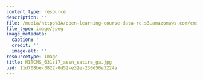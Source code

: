 ```yaml
---
content_type: resource
description: ''
file: /media/https%3A/open-learning-course-data-rc.s3.amazonaws.com/cms-631-data-storytelling-studio-climate-change-spring-2017/11d708be38220d52e32e230d50e3224a_MITCMS_631s17_assn_satire_ga.jpg
file_type: image/jpeg
image_metadata:
  caption: ''
  credit: ''
  image-alt: ''
resourcetype: Image
title: MITCMS_631s17_assn_satire_ga.jpg
uid: 11d708be-3822-0d52-e32e-230d50e3224a
---
```

